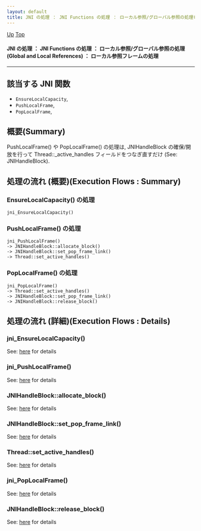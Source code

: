 ```yaml
---
layout: default
title: JNI の処理 ： JNI Functions の処理 ： ローカル参照/グローバル参照の処理(Global and Local References) ： ローカル参照フレームの処理  
---
```

[Up](notiXs9FLU.html) [Top](../index.html)

#### JNI の処理 ： JNI Functions の処理 ： ローカル参照/グローバル参照の処理(Global and Local References) ： ローカル参照フレームの処理  

--- 
## 該当する JNI 関数
* `EnsureLocalCapacity`,
* `PushLocalFrame`,
* `PopLocalFrame`,


## 概要(Summary)
PushLocalFrame() や PopLocalFrame() の処理は,
JNIHandleBlock の確保/開放を行って Thread::_active_handles フィールドをつなぎ直すだけ
(See: JNIHandleBlock).


## 処理の流れ (概要)(Execution Flows : Summary)
### EnsureLocalCapacity() の処理
```
jni_EnsureLocalCapacity()
```

### PushLocalFrame() の処理
```
jni_PushLocalFrame()
-> JNIHandleBlock::allocate_block()
-> JNIHandleBlock::set_pop_frame_link()
-> Thread::set_active_handles()
```

### PopLocalFrame() の処理
```
jni_PopLocalFrame()
-> Thread::set_active_handles()
-> JNIHandleBlock::set_pop_frame_link()
-> JNIHandleBlock::release_block()
```


## 処理の流れ (詳細)(Execution Flows : Details)
### jni_EnsureLocalCapacity()
See: [here](no3059CVR.html) for details

### jni_PushLocalFrame()
See: [here](no3718ePN.html) for details
### JNIHandleBlock::allocate_block()
See: [here](no3718fXI.html) for details
### JNIHandleBlock::set_pop_frame_link()
See: [here](no3059psv.html) for details
### Thread::set_active_handles()
See: [here](no3059oAF.html) for details

### jni_PopLocalFrame()
See: [here](no37184jZ.html) for details
### JNIHandleBlock::release_block()
See: [here](no30591KL.html) for details






